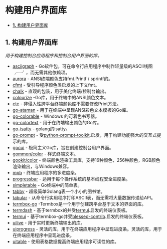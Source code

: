 # 构建用户界面库

* [**1.** 构建用户界面库](gou-jian-yong-hu-jie-mian-ku.md#构建用户界面库)

## 1. 构建用户界面库 <a id="&#x6784;&#x5EFA;&#x7528;&#x6237;&#x754C;&#x9762;&#x5E93;"></a>

_用于构建控制台应用程序和控制台用户界面的库。_

* [asciigraph](https://github.com/guptarohit/asciigraph) - Go软件包，可在命令行应用程序中制作轻量级的ASCII线图╭┈╯，而无需其他依赖项。
* [aurora](https://github.com/logrusorgru/aurora) - ANSI终端颜色支持fmt.Printf / sprintf的。
* [cfmt](https://github.com/mingrammer/cfmt) - 受引导程序颜色类启发的上下文fmt。
* [chalk](https://github.com/ttacon/chalk) - 直观的包装，用于美化终端/控制台输出。
* [colourize](https://github.com/TreyBastian/colourize) -Go库，用于终端中的ANSI颜色文本。
* [ctc](https://github.com/wzshiming/ctc) - 非侵入性跨平台终端颜色库不需要修改Print方法。
* [go-ataman](https://github.com/workanator/go-ataman) - 用于在终端中呈现ANSI彩色文本模板的Go库。
* [go-colorable](https://github.com/mattn/go-colorable) - Windows 的可着色书写器。
* [go-colortext](https://github.com/daviddengcn/go-colortext) - 用于在终端输出颜色的Go库。
* [go-isatty](https://github.com/mattn/go-isatty) - golang的isatty。
* [go-prompt](https://github.com/c-bata/go-prompt) - 受[python-prompt-toolkit](https://github.com/jonathanslenders/python-prompt-toolkit).启发，用于构建功能强大的交互式提示的库。
* [gocui](https://github.com/jroimartin/gocui) - 极简主义Go库，旨在创建控制台用户界面。
* [gommon/color](https://github.com/labstack/gommon/tree/master/color) - 样式终端文本。
* [gookit/color](https://github.com/gookit/color) - 终端颜色渲染工具库，支持16种颜色，256种颜色，RGB颜色渲染输出，与Windows兼容。
* [mpb](https://github.com/vbauerster/mpb) - 终端应用程序的多进度条。
* [progressbar](https://github.com/schollz/progressbar) - 适用于每个操作系统的基本线程安全进度条。
* [simpletable](https://github.com/alexeyco/simpletable) - Go终端中的简单表。
* [tabby](https://github.com/cheynewallace/tabby) - 超级简单Golang表一个小小的图书馆。
* [tabular](https://github.com/InVisionApp/tabular) - 从命令行实用程序打印ASCII表，而无需将大量数据传递给API。
* [termbox-go](https://github.com/nsf/termbox-go) -Termbox是一个用于创建跨平台基于文本的界面的库。
* [termdash](https://github.com/mum4k/termdash) - 基于termbox的并受[termui](https://github.com/gizak/termui).启发的终端仪表板。
* [termui](https://github.com/gizak/termui) - 基于termbox-go并受[blessed-contrib](https://github.com/yaronn/blessed-contrib).启发的终端仪表板。
* [uilive](https://github.com/gosuri/uilive) - 用于实时更新终端输出的库。
* [uiprogress](https://github.com/gosuri/uiprogress) - 灵活的库，用于在终端应用程序中呈现进度条。灵活的库，用于在终端应用程序中呈现进度条。
* [uitable](https://github.com/gosuri/uitable) - 使用表格数据提高终端应用程序可读性的库。


